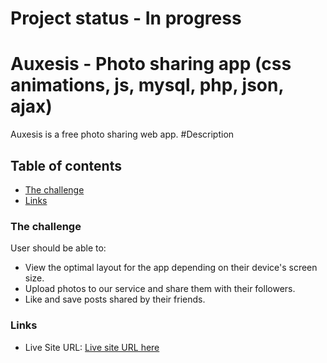 # Project status - In progress 


# Auxesis - Photo sharing app (css animations, js, mysql, php, json, ajax)

Auxesis is a free photo sharing web app.
#Description
 
 ## Table of contents 
   - [The challenge](#the-challenge)
   - [Links](#links)



### The challenge
User should be able to: 
- View the optimal layout for the app depending on their device's screen size.
- Upload photos to our service and share them with their followers. 
- Like and save posts shared by their friends.

### Links
- Live Site URL: [Live site URL here](https://jaeleen.github.io/Auxesis/)
